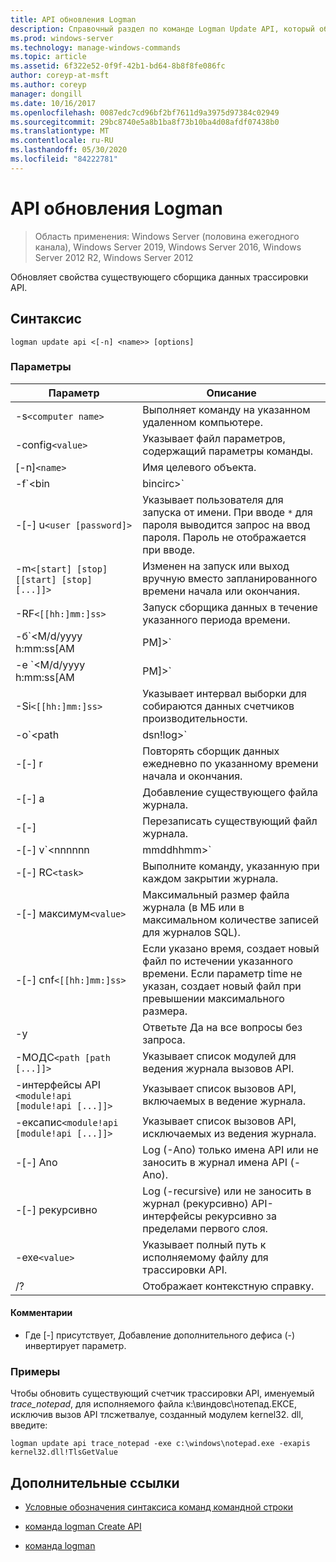 ```yaml
---
title: API обновления Logman
description: Справочный раздел по команде Logman Update API, который обновляет свойства существующего сборщика данных отслеживания API.
ms.prod: windows-server
ms.technology: manage-windows-commands
ms.topic: article
ms.assetid: 6f322e52-0f9f-42b1-bd64-8b8f8fe086fc
author: coreyp-at-msft
ms.author: coreyp
manager: dongill
ms.date: 10/16/2017
ms.openlocfilehash: 0087edc7cd96bf2bf7611d9a3975d97384c02949
ms.sourcegitcommit: 29bc8740e5a8b1ba8f73b10ba4d08afdf07438b0
ms.translationtype: MT
ms.contentlocale: ru-RU
ms.lasthandoff: 05/30/2020
ms.locfileid: "84222781"
---
```

# <a name="logman-update-api"></a>API обновления Logman

> Область применения: Windows Server (половина ежегодного канала), Windows Server 2019, Windows Server 2016, Windows Server 2012 R2, Windows Server 2012

Обновляет свойства существующего сборщика данных трассировки API.

## <a name="syntax"></a>Синтаксис

```
logman update api <[-n] <name>> [options]
```

### <a name="parameters"></a>Параметры

| Параметр | Описание |
| --------- | ----------- |
| -s`<computer name>` | Выполняет команду на указанном удаленном компьютере. |
| -config`<value>` | Указывает файл параметров, содержащий параметры команды. |
| [-n]`<name>` | Имя целевого объекта. |
| -f`<bin|bincirc>` | Указывает формат журнала для сборщика данных. |
| -[-] u`<user [password]>` | Указывает пользователя для запуска от имени. При вводе `*` для пароля выводится запрос на ввод пароля. Пароль не отображается при вводе. |
| -m`<[start] [stop] [[start] [stop] [...]]>` | Изменен на запуск или выход вручную вместо запланированного времени начала или окончания. |
| -RF`<[[hh:]mm:]ss>` | Запуск сборщика данных в течение указанного периода времени. |
| -б`<M/d/yyyy h:mm:ss[AM|PM]>` | Начать сбор данных в указанное время. |
| -e `<M/d/yyyy h:mm:ss[AM|PM]>` | Конец сбора данных в указанное время. |
| -Si`<[[hh:]mm:]ss>` | Указывает интервал выборки для собираются данных счетчиков производительности. |
| -o`<path|dsn!log>` | Указывает выходной файл журнала или имя DSN и набора журналов в базе данных SQL. |
| -[-] r | Повторять сборщик данных ежедневно по указанному времени начала и окончания. |
| -[-] a | Добавление существующего файла журнала. |
| -[-] | Перезаписать существующий файл журнала. |
| -[-] v`<nnnnnn|mmddhhmm>` | Присоединяет сведения о управлении версиями файлов к концу имени файла журнала. |
| -[-] RC`<task>` | Выполните команду, указанную при каждом закрытии журнала. |
| -[-] максимум`<value>` | Максимальный размер файла журнала (в МБ или в максимальном количестве записей для журналов SQL). |
| -[-] cnf`<[[hh:]mm:]ss>` | Если указано время, создает новый файл по истечении указанного времени. Если параметр time не указан, создает новый файл при превышении максимального размера. |
| -y | Ответьте Да на все вопросы без запроса. |
| -МОДС`<path [path [...]]>` | Указывает список модулей для ведения журнала вызовов API. |
| -интерфейсы API` <module!api [module!api [...]]>` | Указывает список вызовов API, включаемых в ведение журнала. |
| -ексапис`<module!api [module!api [...]]>` | Указывает список вызовов API, исключаемых из ведения журнала. |
| -[-] Ano | Log (-Ano) только имена API или не заносить в журнал имена API (-Ano). |
| -[-] рекурсивно | Log (-recursive) или не заносить в журнал (рекурсивно) API-интерфейсы рекурсивно за пределами первого слоя. |
| -exe`<value>` | Указывает полный путь к исполняемому файлу для трассировки API. |
| /? | Отображает контекстную справку. |

#### <a name="remarks"></a>Комментарии

- Где [-] присутствует, Добавление дополнительного дефиса (-) инвертирует параметр.

### <a name="examples"></a>Примеры

Чтобы обновить существующий счетчик трассировки API, именуемый *trace_notepad*, для исполняемого файла к:\виндовс\нотепад.ЕКСЕ, исключив вызов API тлсжетвалуе, созданный модулем kernel32. dll, введите:

```
logman update api trace_notepad -exe c:\windows\notepad.exe -exapis kernel32.dll!TlsGetValue
```

## <a name="additional-references"></a>Дополнительные ссылки

- [Условные обозначения синтаксиса команд командной строки](command-line-syntax-key.md)

- [команда logman Create API](logman-create-api.md)

- [команда logman](logman.md)
